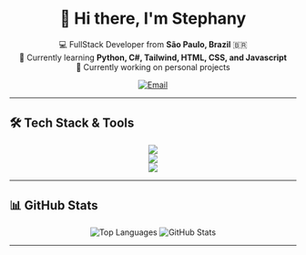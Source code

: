 <h1 align="center">👋 Hi there, I'm Stephany </h1>

<p align="center">
  💻 FullStack Developer from <strong>São Paulo, Brazil</strong> 🇧🇷 <br>
  🌱 Currently learning <strong>Python, C#, Tailwind, HTML, CSS, and Javascript</strong> <br>
  🚧 Currently working on personal projects
</p>

<p align="center">
  <a href="mailto:sstephany683@gmail.com"><img src="https://img.shields.io/badge/Email-Contact-blue?style=flat&logo=gmail&logoColor=white" alt="Email"></a>
</p>

---

## 🛠️ Tech Stack & Tools
 
<div align="center">
    <img src="https://skillicons.dev/icons?i=vscode,git,github" />
    <br>
    <img src="https://skillicons.dev/icons?i=python,html,css,javascript,cs,mysql" />
    <br>
    <img src="https://skillicons.dev/icons?i=flask,tailwind,dotnet" />
    <br>
</div>

---

## 📊 GitHub Stats

<p align="center">
  <img src="https://github-readme-stats.vercel.app/api/top-langs/?username=pinkkk683&layout=compact&langs_count=8&theme=radical" alt="Top Languages" />
  <img src="https://github-readme-stats.vercel.app/api?username=pinkkk683&show_icons=true&theme=radical" alt="GitHub Stats" />
</p>

---
